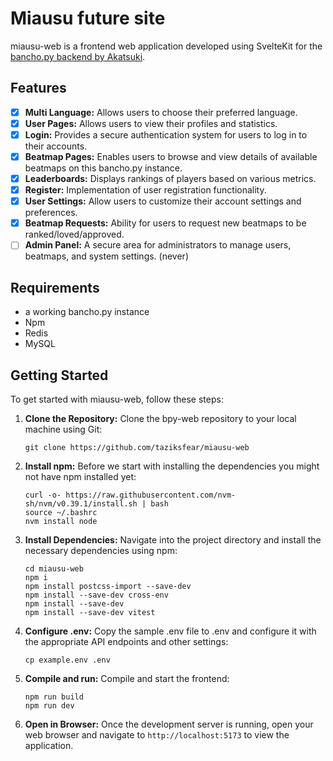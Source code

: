 # Miausu future site

miausu-web is a frontend web application developed using SvelteKit for the [bancho.py backend by Akatsuki](https://github.com/osuAkatsuki/bancho.py).


## Features

- [x] **Multi Language:** Allows users to choose their preferred language.
- [x] **User Pages:** Allows users to view their profiles and statistics.
- [x] **Login:** Provides a secure authentication system for users to log in to their accounts.
- [x] **Beatmap Pages:** Enables users to browse and view details of available beatmaps on this bancho.py instance.
- [x] **Leaderboards:** Displays rankings of players based on various metrics.
- [x] **Register:** Implementation of user registration functionality.
- [x] **User Settings:** Allow users to customize their account settings and preferences.
- [x] **Beatmap Requests:** Ability for users to request new beatmaps to be ranked/loved/approved.
- [ ] **Admin Panel:** A secure area for administrators to manage users, beatmaps, and system settings. (never)

## Requirements

- a working bancho.py instance
- Npm
- Redis
- MySQL

## Getting Started

To get started with miausu-web, follow these steps:

1. **Clone the Repository:** Clone the bpy-web repository to your local machine using Git:

   ```
   git clone https://github.com/taziksfear/miausu-web
   ```

2. **Install npm:** Before we start with installing the dependencies you might not have npm installed yet:

   ```
   curl -o- https://raw.githubusercontent.com/nvm-sh/nvm/v0.39.1/install.sh | bash
   source ~/.bashrc
   nvm install node
   ```

3. **Install Dependencies:** Navigate into the project directory and install the necessary dependencies using npm:

   ```
   cd miausu-web
   npm i
   npm install postcss-import --save-dev
   npm install --save-dev cross-env
   npm install --save-dev
   npm install --save-dev vitest
   ```

4. **Configure .env:** Copy the sample .env file to .env and configure it with the appropriate API endpoints and other settings:

   ```
   cp example.env .env
   ```

5. **Compile and run:** Compile and start the frontend:

   ```
   npm run build
   npm run dev
   ```

6. **Open in Browser:** Once the development server is running, open your web browser and navigate to `http://localhost:5173` to view the application.


